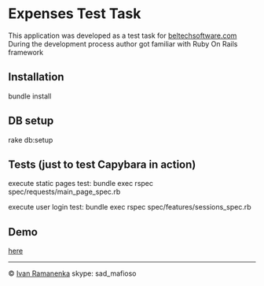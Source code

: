 # Expenses Test Task

This application was developed as a test task for [beltechsoftware.com](http://www.beltechsoftware.com/)
During the development process author got familiar with Ruby On Rails framework

## Installation

bundle install

## DB setup

rake db:setup

## Tests (just to test Capybara in action)

execute static pages test:
bundle exec rspec spec/requests/main_page_spec.rb

execute user login test:
bundle exec rspec spec/features/sessions_spec.rb

## Demo

[here](http://vast-earth-2814.herokuapp.com/)


---
&copy; [Ivan Ramanenka](mailto:ivan.ramanenka@gmail.com)
skype: sad_mafioso

